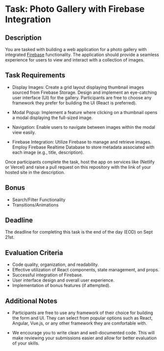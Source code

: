 # Task: Photo Gallery with Firebase Integration

## Description

You are tasked with building a web application for a photo gallery with integrated [Firebase](https://firebase.google.com/docs/firestore) functionality. The application should provide a seamless experience for users to view and interact with a collection of images.


## Task Requirements
- Display Images:
    Create a grid layout displaying thumbnail images sourced from Firebase Storage. Design and implement an eye-catching user interface (UI) for the gallery. Participants are free to choose any framework they prefer for building the UI (React is preferred).

- Modal Popup:
    Implement a feature where clicking on a thumbnail opens a modal displaying the full-sized image.

- Navigation:
    Enable users to navigate between images within the modal view easily.

- Firebase Integration:
    Utilize Firebase to manage and retrieve images. Employ Firebase Realtime Database to store metadata associated with each image (e.g., title, description).

Once participants complete the task, host the app on services like (Netlify or Vercel) and raise a pull request on this repository with the link of your       hosted site in the description.

## Bonus

- Search/Filter Functionality
- Transitions/Animations
  
## Deadline

The deadline for completing this task is the end of the day (EOD) on Sept 21st.

## Evaluation Criteria

- Code quality, organization, and readability.
- Effective utilization of React components, state management, and props.
- Successful integration of Firebase.
- User interface design and overall user experience.
- Implementation of bonus features (if attempted).

## Additional Notes

- Participants are free to use any framework of their choice for building the form and UI. They can select from popular options such as React, Angular, Vue.js, or any other framework they are comfortable with.

- We encourage you to write clean and well-documented code. This will make reviewing your submissions easier and allow for better evaluation of your skills.
